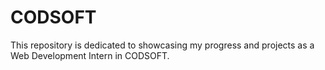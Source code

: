 # CODSOFT

This repository is dedicated to showcasing my progress and projects as a Web Development Intern in CODSOFT. 

